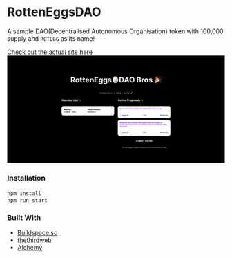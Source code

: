 # RottenEggsDAO
A sample DAO(Decentralised Autonomous Organisation) token with 100,000 supply and `ROTEGG` as its name!

Check out the actual site [here](https://wonderful-noyce-b7e859.netlify.app/)
![rotten-eggs-dao](screenshots/rotten-eggs-dao.png)

### Installation
```
npm install
npm run start
```
 
### Built With
- [Buildspace.so]((https://www.buildspace.so/))
- [thethirdweb](https://www.thirdweb.com/)
- [Alchemy](https://www.alchemyapi.com)